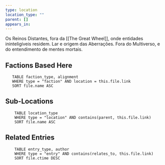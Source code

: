 ```yaml
---
type: location
location_type: ""
parent: []
appears_in:
---
```

Os Reinos Distantes, fora da [[The Great Wheel]], onde entidades ininteligíveis residem. Lar e origem das Aberrações. Fora do Multiverso, e do entendimento de mentes mortais. 

<!-- DYNAMIC:related-entries -->

## Factions Based Here

 ```dataview
    TABLE faction_type, alignment
    WHERE type = "faction" AND location = this.file.link
    SORT file.name ASC
 ```

## Sub-Locations

```dataview
    TABLE location_type
    WHERE type = "location" AND contains(parent, this.file.link)
    SORT file.name ASC
```

## Related Entries

```dataview
    TABLE entry_type, author
    WHERE type = "entry" AND contains(relates_to, this.file.link)
    SORT file.ctime DESC
```

<!-- /DYNAMIC -->